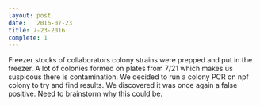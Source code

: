 ```yaml
---
layout: post
date:   2016-07-23
title: 7-23-2016
complete: 1
---
```

Freezer stocks of collaborators colony strains were prepped and put in the freezer. 
A lot of colonies formed on plates from 7/21 which makes us suspicous there is contamination. We decided to run a colony PCR on npf colony to try and find results. We discovered it was once again a false positive. Need to brainstorm why this could be. 